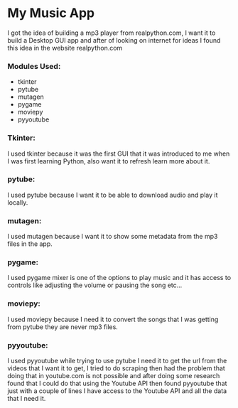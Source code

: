 # My Music App

I got the idea of building a mp3 player from realpython.com, 
I want it to build a Desktop GUI app and after of looking on internet for ideas
I found this idea in the website realpython.com

### Modules Used:
- tkinter
- pytube
- mutagen
- pygame
- moviepy
- pyyoutube

### Tkinter:
I used tkinter because it was the first GUI that it was introduced
to me when I was first learning Python, also want it to refresh learn
more about it.

### pytube:
I used pytube because I want it to be able to download 
audio and play it locally.

### mutagen:
I used mutagen because I want it to show some metadata 
from the mp3 files in the app.

### pygame:
I used pygame mixer is one of the options to play music and it has access to controls
like adjusting the volume or pausing the song etc...

### moviepy:
I used moviepy because I need it to convert the songs that 
I was getting from pytube they are never mp3 files.

### pyyoutube:
I used pyyoutube while trying to use pytube I need it to get the url
from the videos that I want it to get, I tried to do scraping then
had the problem that doing that in youtube.com is not possible and
after doing some research found that I could do that using the Youtube API
then found pyyoutube that just with a couple of lines I have access to the Youtube API
and all the data that I need it.
